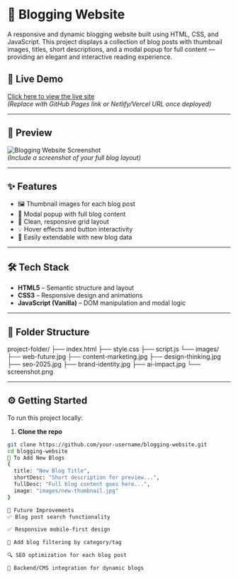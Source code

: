 # 📝 Blogging Website

A responsive and dynamic blogging website built using HTML, CSS, and JavaScript. This project displays a collection of blog posts with thumbnail images, titles, short descriptions, and a modal popup for full content — providing an elegant and interactive reading experience.

## 🚀 Live Demo

[Click here to view the live site](#)  
*(Replace with GitHub Pages link or Netlify/Vercel URL once deployed)*

---

## 📸 Preview

![Blogging Website Screenshot](./images/screenshot.png)  
*(Include a screenshot of your full blog layout)*

---

## ✨ Features

- 🖼️ Thumbnail images for each blog post
- 📄 Modal popup with full blog content
- 🎯 Clean, responsive grid layout
- 💡 Hover effects and button interactivity
- 🔧 Easily extendable with new blog data

---

## 🛠️ Tech Stack

- **HTML5** – Semantic structure and layout
- **CSS3** – Responsive design and animations
- **JavaScript (Vanilla)** – DOM manipulation and modal logic

---

## 📂 Folder Structure


project-folder/
├── index.html
├── style.css
├── script.js
└── images/
├── web-future.jpg
├── content-marketing.jpg
├── design-thinking.jpg
├── seo-2025.jpg
├── brand-identity.jpg
├── ai-impact.jpg
└── screenshot.png


---

## ⚙️ Getting Started

To run this project locally:

1. **Clone the repo**

```bash
git clone https://github.com/your-username/blogging-website.git
cd blogging-website
📌 To Add New Blogs
{
  title: "New Blog Title",
  shortDesc: "Short description for preview...",
  fullDesc: "Full blog content goes here...",
  image: "images/new-thumbnail.jpg"
}

🧠 Future Improvements
✅ Blog post search functionality

✅ Responsive mobile-first design

📝 Add blog filtering by category/tag

🔍 SEO optimization for each blog post

🔗 Backend/CMS integration for dynamic blogs
